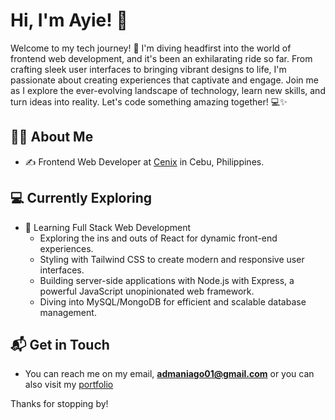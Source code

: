 # Hi, I'm Ayie! 👋

Welcome to my tech journey! 🚀 I'm diving headfirst into the world of frontend web development, and it's been an exhilarating ride so far. From crafting sleek user interfaces to bringing vibrant designs to life, I'm passionate about creating experiences that captivate and engage. Join me as I explore the ever-evolving landscape of technology, learn new skills, and turn ideas into reality. Let's code something amazing together! 💻✨

## 👨🏽 About Me

- ✍️ Frontend Web Developer at [Cenix](https://cenixweb.com/) in Cebu, Philippines.

## 💻 Currently Exploring

- 🚀 Learning Full Stack Web Development
  - Exploring the ins and outs of React for dynamic front-end experiences.
  - Styling with Tailwind CSS to create modern and responsive user interfaces.
  - Building server-side applications with Node.js with Express, a powerful JavaScript unopinionated web framework.
  - Diving into MySQL/MongoDB for efficient and scalable database management.


## 📬 Get in Touch

- You can reach me on my email, **admaniago01@gmail.com** or you can also visit my [portfolio](https://ayiezac.netlify.app/)

Thanks for stopping by!
